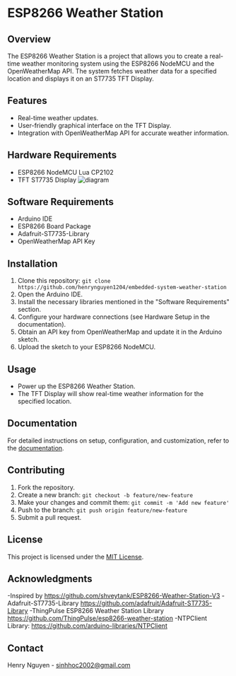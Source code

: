 # ESP8266 Weather Station

## Overview

The ESP8266 Weather Station is a project that allows you to create a real-time weather monitoring system using the ESP8266 NodeMCU and the OpenWeatherMap API. The system fetches weather data for a specified location and displays it on an ST7735 TFT Display.

## Features

- Real-time weather updates.
- User-friendly graphical interface on the TFT Display.
- Integration with OpenWeatherMap API for accurate weather information.

## Hardware Requirements

- ESP8266 NodeMCU Lua CP2102
- TFT ST7735 Display
![diagram](https://github.com/henrynguyen1204/embedded-system-weather-station/assets/151434273/e1b8a077-3d13-45ae-a90e-c3687a086cbc)

## Software Requirements


- Arduino IDE
- ESP8266 Board Package
- Adafruit-ST7735-Library
- OpenWeatherMap API Key

## Installation

1. Clone this repository: `git clone https://github.com/henrynguyen1204/embedded-system-weather-station`
2. Open the Arduino IDE.
3. Install the necessary libraries mentioned in the "Software Requirements" section.
4. Configure your hardware connections (see Hardware Setup in the documentation).
5. Obtain an API key from OpenWeatherMap and update it in the Arduino sketch.
6. Upload the sketch to your ESP8266 NodeMCU.

## Usage

- Power up the ESP8266 Weather Station.
- The TFT Display will show real-time weather information for the specified location.

## Documentation

For detailed instructions on setup, configuration, and customization, refer to the [documentation](link-to-your-documentation).

## Contributing

1. Fork the repository.
2. Create a new branch: `git checkout -b feature/new-feature`
3. Make your changes and commit them: `git commit -m 'Add new feature'`
4. Push to the branch: `git push origin feature/new-feature`
5. Submit a pull request.

## License

This project is licensed under the [MIT License](LICENSE).

## Acknowledgments
-Inspired by https://github.com/shveytank/ESP8266-Weather-Station-V3
-Adafruit-ST7735-Library https://github.com/adafruit/Adafruit-ST7735-Library
-ThingPulse ESP8266 Weather Station Library https://github.com/ThingPulse/esp8266-weather-station
-NTPClient Library: https://github.com/arduino-libraries/NTPClient

## Contact

Henry Nguyen - sinhhoc2002@gmail.com

